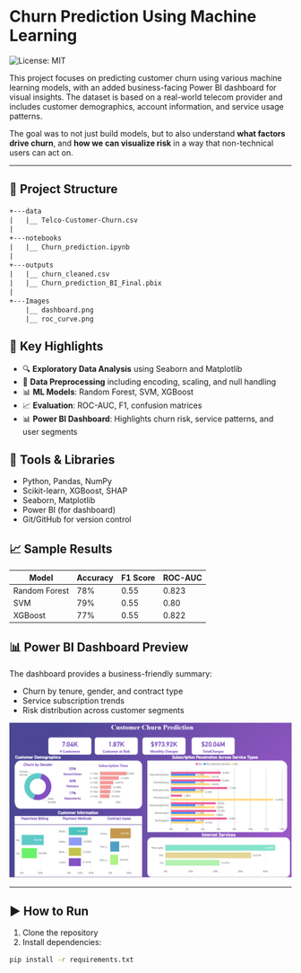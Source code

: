 # Churn Prediction Using Machine Learning

![License: MIT](https://img.shields.io/badge/License-MIT-green.svg)


This project focuses on predicting customer churn using various machine learning models, with an added business-facing Power BI dashboard for visual insights. The dataset is based on a real-world telecom provider and includes customer demographics, account information, and service usage patterns.

The goal was to not just build models, but to also understand **what factors drive churn**, and **how we can visualize risk** in a way that non-technical users can act on.

---

## 📁 Project Structure
```
+---data
|   |__ Telco-Customer-Churn.csv
|
+---notebooks
|   |__ Churn_prediction.ipynb
|
+---outputs
|   |__ churn_cleaned.csv
|   |__ Churn_prediction_BI_Final.pbix
|
+---Images
    |__ dashboard.png
    |__ roc_curve.png
```
## 🚀 Key Highlights

- 🔍 **Exploratory Data Analysis** using Seaborn and Matplotlib
- 🔄 **Data Preprocessing** including encoding, scaling, and null handling
- 📊 **ML Models**: Random Forest, SVM, XGBoost
- 📈 **Evaluation**: ROC-AUC, F1, confusion matrices
- 📊 **Power BI Dashboard**: Highlights churn risk, service patterns, and user segments

## 🔧 Tools & Libraries

- Python, Pandas, NumPy
- Scikit-learn, XGBoost, SHAP
- Seaborn, Matplotlib
- Power BI (for dashboard)
- Git/GitHub for version control

## 📈 Sample Results

| Model         | Accuracy | F1 Score | ROC-AUC |
|---------------|----------|----------|---------|
| Random Forest | 78%      | 0.55     | 0.823   |
| SVM           | 79%      | 0.55     | 0.80    |
| XGBoost       | 77%      | 0.55     | 0.822   |

## 📊 Power BI Dashboard Preview

The dashboard provides a business-friendly summary:
- Churn by tenure, gender, and contract type
- Service subscription trends
- Risk distribution across customer segments
  
![Dashboard Preview](Images/dhashboard.png)

---
## ▶️ How to Run

1. Clone the repository
2. Install dependencies:
```bash
pip install -r requirements.txt
